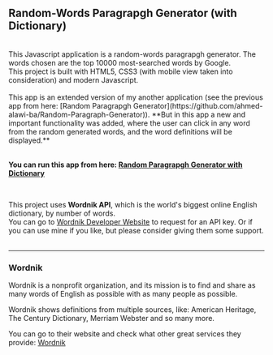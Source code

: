 ## Random-Words Paragrapgh Generator (with Dictionary)

<br/>
This Javascript application is a random-words paragrapgh generator. The words chosen are the top 10000 most-searched words by Google. 
<br/>
This project is built with HTML5, CSS3 (with mobile view taken into consideration) and modern Javascript.
<br/><br/>
This app is an extended version of my another application (see the previous app from here: [Random Paragrapgh Generator](https://github.com/ahmed-alawi-ba/Random-Paragraph-Generator)). **But in this app a new and important functionality was added, where the user can click in any word from the random generated words, and the word definitions will be displayed.**
<br/><br/>


**You can run this app from here: [Random Paragrapgh Generator with Dictionary](https://ahmed-alawi-ba.github.io/Random-Paragraph-Generator-with-Dictionary/)**

<br/>

This project uses **Wordnik API**, which is the world's biggest online English dictionary, by number of words.
<br/>
You can go to [Wordnik Developer Website](https://developer.wordnik.com/) to request for an API key. Or if you can use mine if you like, but please consider giving them some support.
<br/><br/>

-------------------

### Wordnik

Wordnik is a nonprofit organization, and its mission is to find and share as many words of English as possible with as many people as possible.

Wordnik shows definitions from multiple sources, like: American Heritage, The Century Dictionary, Merriam Webster and so many more.

You can go to their website and check what other great services they provide: [Wordnik](https://www.wordnik.com/)

